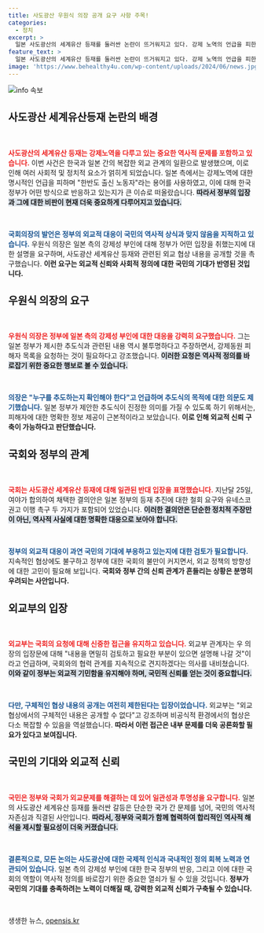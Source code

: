 ```yaml
---
title: 사도광산 우원식 의장 공개 요구 사항 주목!
categories:
  - 정치
excerpt: >
  일본 사도광산의 세계유산 등재를 둘러싼 논란이 뜨거워지고 있다. 강제 노역의 언급을 피한 일본의 태도에 정부가 동의한 것에 대해 국회의장이 공개를 요구하며 주목받고 있다. 세계유산으로의 등재 과정은 과연 정당했을까?
feature_text: >
  일본 사도광산의 세계유산 등재를 둘러싼 논란이 뜨거워지고 있다. 강제 노역의 언급을 피한 일본의 태도에 정부가 동의한 것에 대해 국회의장이 공개를 요구하며 주목받고 있다. 세계유산으로의 등재 과정은 과연 정당했을까?
image: 'https://www.behealthy4u.com/wp-content/uploads/2024/06/news.jpg'
---
```


<p><img src="https://www.behealthy4u.com/wp-content/uploads/2024/06/news.jpg" alt="info 속보" /></p>

<h2 data-ke-size="size26">사도광산 세계유산등재 논란의 배경</h2>

<p data-ke-size="size16">&nbsp;</p>

<p><b><span style="color: #ee2323;">사도광산의 세계유산 등재는 강제노역을 다루고 있는 중요한 역사적 문제를 포함하고 있습니다.</span></b> 이번 사건은 한국과 일본 간의 복잡한 외교 관계의 일환으로 발생했으며, 이로 인해 여러 사회적 및 정치적 요소가 얽히게 되었습니다. 일본 측에서는 강제노역에 대한 명시적인 언급을 피하며 "한반도 출신 노동자"라는 용어를 사용하였고, 이에 대해 한국 정부가 어떤 방식으로 반응하고 있는지가 큰 이슈로 떠올랐습니다. <b><span style="background-color: #21538527;">따라서 정부의 입장과 그에 대한 비판이 현재 더욱 중요하게 다루어지고 있습니다.</span></b> </p>

<p data-ke-size="size16">&nbsp;</p>

<p><b><span style="color: #1a5490;">국회의장의 발언은 정부의 외교적 대응이 국민의 역사적 상식과 맞지 않음을 지적하고 있습니다.</span></b> 우원식 의장은 일본 측의 강제성 부인에 대해 정부가 어떤 입장을 취했는지에 대한 설명을 요구하며, 사도광산 세계유산 등재와 관련된 외교 협상 내용을 공개할 것을 촉구했습니다. <b>이런 요구는 외교적 신뢰와 사회적 정의에 대한 국민의 기대가 반영된 것입니다.</b></p>

<h2 data-ke-size="size26">우원식 의장의 요구</h2>

<p data-ke-size="size16">&nbsp;</p>

<p><b><span style="color: #ee2323;">우원식 의장은 정부에 일본 측의 강제성 부인에 대한 대응을 강력히 요구했습니다.</span></b> 그는 일본 정부가 제시한 추도식과 관련된 내용 역시 불투명하다고 주장하면서, 강제동원 피해자 목록을 요청하는 것이 필요하다고 강조했습니다. <b><span style="background-color: #21538527;">이러한 요청은 역사적 정의를 바로잡기 위한 중요한 행보로 볼 수 있습니다.</span></b> </p>

<p data-ke-size="size16">&nbsp;</p>

<p><b><span style="color: #1a5490;">의장은 "누구를 추도하는지 확인해야 한다"고 언급하며 추도식의 목적에 대한 의문도 제기했습니다.</span></b> 일본 정부가 제안한 추도식이 진정한 의미를 가질 수 있도록 하기 위해서는, 피해자에 대한 명확한 정보 제공이 근본적이라고 보았습니다. <b>이로 인해 외교적 신뢰 구축이 가능하다고 판단했습니다.</b></p>

<h2 data-ke-size="size26">국회와 정부의 관계</h2>

<p data-ke-size="size16">&nbsp;</p>

<p><b><span style="color: #ee2323;">국회는 사도광산 세계유산 등재에 대해 일관된 반대 입장을 표명했습니다.</span></b> 지난달 25일, 여야가 합의하여 채택한 결의안은 일본 정부의 등재 추진에 대한 철회 요구와 유네스코 권고 이행 촉구 두 가지가 포함되어 있었습니다. <b><span style="background-color: #21538527;">이러한 결의안은 단순한 정치적 주장만이 아닌, 역사적 사실에 대한 명확한 대응으로 보아야 합니다.</span></b> </p>

<p data-ke-size="size16">&nbsp;</p>

<p><b><span style="color: #1a5490;">정부의 외교적 대응이 과연 국민의 기대에 부응하고 있는지에 대한 검토가 필요합니다.</span></b> 지속적인 협상에도 불구하고 정부에 대한 국회의 불만이 커지면서, 외교 정책의 방향성에 대한 고민이 필요해 보입니다. <b>국회와 정부 간의 신뢰 관계가 흔들리는 상황은 분명히 우려되는 사안입니다.</b></p>

<h2 data-ke-size="size26">외교부의 입장</h2>

<p data-ke-size="size16">&nbsp;</p>

<p><b><span style="color: #ee2323;">외교부는 국회의 요청에 대해 신중한 접근을 유지하고 있습니다.</span></b> 외교부 관계자는 우 의장의 입장문에 대해 "내용을 면밀히 검토하고 필요한 부분이 있으면 설명해 나갈 것"이라고 언급하며, 국회와의 협력 관계를 지속적으로 견지하겠다는 의사를 내비쳤습니다. <b><span style="background-color: #21538527;">이와 같이 정부는 외교적 기민함을 유지해야 하며, 국민적 신뢰를 얻는 것이 중요합니다.</span></b></p>

<p data-ke-size="size16">&nbsp;</p>

<p><b><span style="color: #1a5490;">다만, 구체적인 협상 내용의 공개는 여전히 제한된다는 입장이었습니다.</span></b> 외교부는 "외교 협상에서의 구체적인 내용은 공개할 수 없다"고 강조하며 비공식적 환경에서의 협상은 다소 복잡할 수 있음을 역설했습니다. <b>따라서 이런 접근은 내부 문제를 더욱 공론화할 필요가 있다고 보여집니다.</b></p>

<h2 data-ke-size="size26">국민의 기대와 외교적 신뢰</h2>

<p data-ke-size="size16">&nbsp;</p>

<p><b><span style="color: #ee2323;">국민은 정부와 국회가 외교문제를 해결하는 데 있어 일관성과 투명성을 요구합니다.</span></b> 일본의 사도광산 세계유산 등재를 둘러싼 갈등은 단순한 국가 간 문제를 넘어, 국민의 역사적 자존심과 직결된 사안입니다. <b><span style="background-color: #21538527;">따라서, 정부와 국회가 함께 협력하여 합리적인 역사적 해석을 제시할 필요성이 더욱 커졌습니다.</span></b></p>

<p data-ke-size="size16">&nbsp;</p>

<p><b><span style="color: #1a5490;">결론적으로, 모든 논의는 사도광산에 대한 국제적 인식과 국내적인 정의 회복 노력과 연관되어 있습니다.</span></b> 일본 측의 강제성 부인에 대한 한국 정부의 반응, 그리고 이에 대한 국회의 역할이 역사적 정의를 바로잡기 위한 중요한 열쇠가 될 수 있을 것입니다. <b>정부가 국민의 기대를 충족하려는 노력이 더해질 때, 강력한 외교적 신뢰가 구축될 수 있습니다.</b></p>

<p data-ke-size="size16">&nbsp;</p>
생생한 뉴스, <a href="https://opensis.kr" rel="dofollow">opensis.kr</a>


